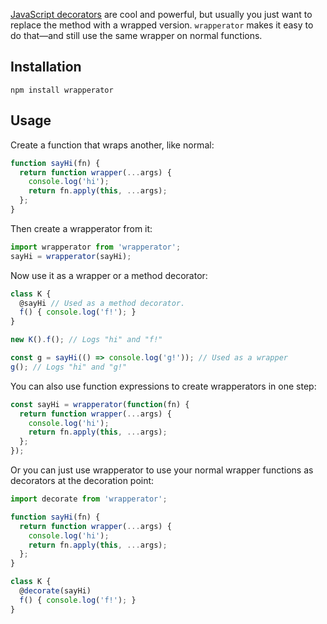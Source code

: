 [JavaScript decorators][1] are cool and powerful, but usually you just want to
replace the method with a wrapped version. `wrapperator` makes it easy to do
that—and still use the same wrapper on normal functions.


Installation
------------

`npm install wrapperator`


Usage
-----

Create a function that wraps another, like normal:

```javascript
function sayHi(fn) {
  return function wrapper(...args) {
    console.log('hi');
    return fn.apply(this, ...args);
  };
}
```

Then create a wrapperator from it:

```javascript
import wrapperator from 'wrapperator';
sayHi = wrapperator(sayHi);
```

Now use it as a wrapper or a method decorator:

```javascript
class K {
  @sayHi // Used as a method decorator.
  f() { console.log('f!'); }
}

new K().f(); // Logs "hi" and "f!"

const g = sayHi(() => console.log('g!')); // Used as a wrapper
g(); // Logs "hi" and "g!"
```

You can also use function expressions to create wrapperators in one step:

```javascript
const sayHi = wrapperator(function(fn) {
  return function wrapper(...args) {
    console.log('hi');
    return fn.apply(this, ...args);
  };
});
```

Or you can just use wrapperator to use your normal wrapper functions as
decorators at the decoration point:

```javascript
import decorate from 'wrapperator';

function sayHi(fn) {
  return function wrapper(...args) {
    console.log('hi');
    return fn.apply(this, ...args);
  };
}

class K {
  @decorate(sayHi)
  f() { console.log('f!'); }
}
```


[1]: https://github.com/wycats/javascript-decorators
